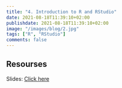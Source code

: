 ```yaml
---
title: "4. Introduction to R and RStudio"
date: 2021-08-18T11:39:10+02:00
publishdate: 2021-08-18T11:39:10+02:00
image: "/images/blog/2.jpg"
tags: ["R", "RStudio"]
comments: false
---
```


## Resourses

Slides: [Click here](/slides/4Introduction_to_R_and_RStudio/1_intro_R_IASSL.html)